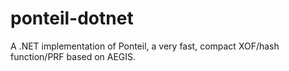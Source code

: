 # ponteil-dotnet
A .NET implementation of Ponteil, a very fast, compact XOF/hash function/PRF based on AEGIS.

